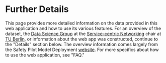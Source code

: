Further Details
===============

This page provides more detailed information on the data provided in this web application and how to use its various features. For an overview of the dataset, the <a href="http://www.snet.tu-berlin.de/menue/research/data_science/" target="_blank">Data Science Group</a> at the <a href="http://www.snet.tu-berlin.de" target="_blank">Service-centric Networking</a> chair at <a href="http://www.tu-berlin.de" target="_blank">TU Berlin</a>, or information about the web app was constructed, continue to the "Details" section below. The overview information comes largely from the Safety Pilot Model Deployment <a href="http://safetypilot.umtri.umich.edu/" target="_blank">website</a>. For more specifics about how to use the web application, see "FAQ."  
